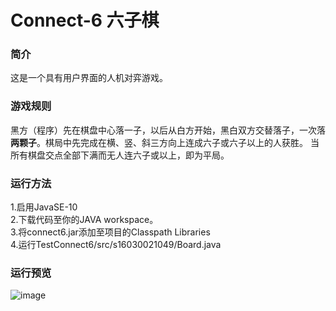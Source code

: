 # Connect-6 六子棋

### 简介
这是一个具有用户界面的人机对弈游戏。

### 游戏规则
黑方（程序）先在棋盘中心落一子，以后从白方开始，黑白双方交替落子，一次落**两颗子**。棋局中先完成在横、竖、斜三方向上连成六子或六子以上的人获胜。
当所有棋盘交点全部下满而无人连六子或以上，即为平局。

### 运行方法
1.启用JavaSE-10 \
2.下载代码至你的JAVA workspace。\
3.将connect6.jar添加至项目的Classpath Libraries \
4.运行TestConnect6/src/s16030021049/Board.java

### 运行预览
![image](https://user-images.githubusercontent.com/124513316/216830489-a021c141-d7e0-490e-b163-7e85a341c4fc.png)

